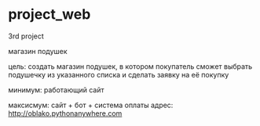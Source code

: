 # project_web
3rd project

магазин подушек

цель: создать магазин подушек, в котором покупатель сможет выбрать подушечку из указанного списка и сделать заявку на её покупку

минимум: работающий сайт

максисмум: сайт + бот + система оплаты
адрес: http://oblako.pythonanywhere.com
